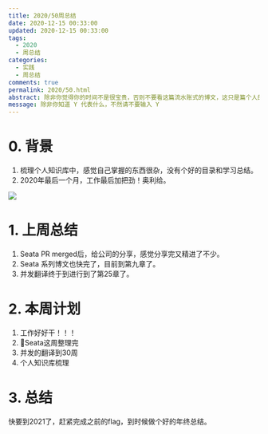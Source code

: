 ```yaml
---
title: 2020/50周总结
date: 2020-12-15 00:33:00
updated: 2020-12-15 00:33:00
tags:
  - 2020
  - 周总结
categories: 
  - 实践
  - 周总结
comments: true
permalink: 2020/50.html  
abstract: 除非你觉得你的时间不是很宝贵，否则不要看这篇流水账式的博文，这只是篇个人的工作的学习一个总结而已，没有包含任何的技术细节
message: 除非你知道 Y 代表什么，不然请不要输入 Y
---
```



# 0. 背景

1. 梳理个人知识库中，感觉自己掌握的东西很杂，没有个好的目录和学习总结。
2. 2020年最后一个月，工作最后加把劲！奥利给。

<!--more-->

![][0]

# 1. 上周总结

1. Seata PR merged后，给公司的分享，感觉分享完又精进了不少。
2. Seata 系列博文也快完了，目前到第九章了。
3. 并发翻译终于到进行到了第25章了。

# 2. 本周计划

1. 工作好好干！！！
2. Seata这周整理完
3. 并发的翻译到30周
4. 个人知识库梳理

# 3. 总结

快要到2021了，赶紧完成之前的flag，到时候做个好的年终总结。

[0]: https://leran2deeplearnjavawebtech.oss-cn-beijing.aliyuncs.com/background/2020-12-15%E4%B8%80%E7%A7%92%E9%92%9F.jpg